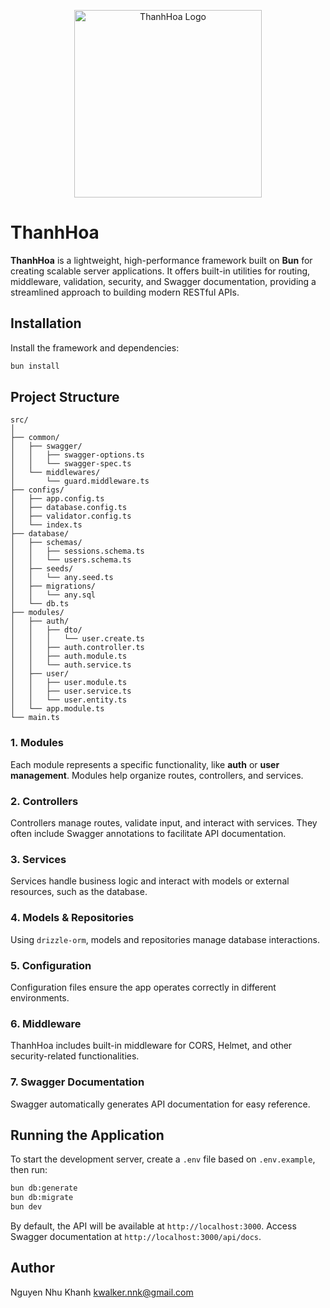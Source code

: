 <p align="center">
  <img src="https://drive.google.com/uc?export=view&id=1_M5tYoaKfXpqsOAPQl3WVWs9u5NWrG76" alt="ThanhHoa Logo" width="300"/>
</p>

# ThanhHoa

**ThanhHoa** is a lightweight, high-performance framework built on **Bun** for creating scalable server applications. It offers built-in utilities for routing, middleware, validation, security, and Swagger documentation, providing a streamlined approach to building modern RESTful APIs.

## Installation

Install the framework and dependencies:

```bash
bun install
```

## Project Structure

```plaintext
src/
│
├── common/
│   ├── swagger/
│   │   ├── swagger-options.ts
│   │   └── swagger-spec.ts
│   └── middlewares/
│       └── guard.middleware.ts
├── configs/
│   ├── app.config.ts
│   ├── database.config.ts
│   ├── validator.config.ts
│   └── index.ts
├── database/
│   ├── schemas/
│   │   ├── sessions.schema.ts
│   │   └── users.schema.ts
│   ├── seeds/
│   │   └── any.seed.ts
│   ├── migrations/
│   │   └── any.sql
│   └── db.ts
├── modules/
│   ├── auth/
│   │   ├── dto/
│   │   │   └── user.create.ts
│   │   ├── auth.controller.ts
│   │   ├── auth.module.ts
│   │   └── auth.service.ts
│   ├── user/
│   │   ├── user.module.ts
│   │   ├── user.service.ts
│   │   └── user.entity.ts
│   └── app.module.ts
└── main.ts
```

### 1. **Modules**

Each module represents a specific functionality, like **auth** or **user management**. Modules help organize routes, controllers, and services.

### 2. **Controllers**

Controllers manage routes, validate input, and interact with services. They often include Swagger annotations to facilitate API documentation.

### 3. **Services**

Services handle business logic and interact with models or external resources, such as the database.

### 4. **Models & Repositories**

Using `drizzle-orm`, models and repositories manage database interactions.

### 5. **Configuration**

Configuration files ensure the app operates correctly in different environments.

### 6. **Middleware**

ThanhHoa includes built-in middleware for CORS, Helmet, and other security-related functionalities.

### 7. **Swagger Documentation**

Swagger automatically generates API documentation for easy reference.

## Running the Application

To start the development server, create a `.env` file based on `.env.example`, then run:

```bash
bun db:generate
bun db:migrate
bun dev
```

By default, the API will be available at `http://localhost:3000`. Access Swagger documentation at `http://localhost:3000/api/docs`.

## Author

Nguyen Nhu Khanh <kwalker.nnk@gmail.com>
